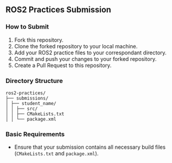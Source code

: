 ## ROS2 Practices Submission

### How to Submit

1. Fork this repository.
2. Clone the forked repository to your local machine.
3. Add your ROS2 practice files to your correspondant directory.
4. Commit and push your changes to your forked repository.
5. Create a Pull Request to this repository.

### Directory Structure

```
ros2-practices/
├── submissions/
│ ├── student_name/
│ │ ├── src/
│ │ ├── CMakeLists.txt
│ │ └── package.xml
```


### Basic Requirements

- Ensure that your submission contains all necessary build files (`CMakeLists.txt` and `package.xml`).
